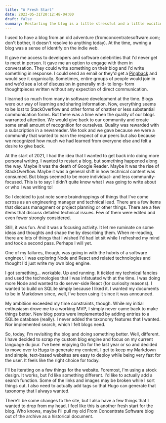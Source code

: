 ```yaml
---
title: "A Fresh Start"
date: 2023-05-31T20:12:48-04:00
draft: false
summary: Restarting the blog is a little stressful and a little exciting.
---
```


I used to have a blog from an old adventure (fromconcentratesoftware.com; don't 
bother, it doesn't resolve to anything today).  At the time, owning a blog was a
sense of identify on the indie web.

It gave me access to developers and software celebrities that I'd never get to
meet in person.  It gave me an option to engage with them in conversation.  They
could write something on their blog and I'd write something in response.  I
could send an email or they'd get a [Pingback][ping] and would see it
organically.  Sometimes, entire groups of people would join in and we'd see a
lot of discussion in generally mid- to long- form thoughtpieces written without
any expection of direct communication.

[ping]: https://en.wikipedia.org/wiki/Pingback

I learned so much from many in software development at the time.  Blogs were our
way of learning and sharing information.  Now, everything seems to be lost to
StackOverflow and other forms of chattier or less substantial communication
forms.  But there was a time when the quality of our blogs warranted attention.
We would give back to our community and create some small amount of recognition
for ourselves.  Quality was rewarded with a subscription in a newsreader.  We
took and we gave because we were a community that wanted to earn the respect of
our peers but also because we recognized how much we had learned from everyone
else and felt a desire to give back.

At the start of 2021, I had the idea that I wanted to get back into doing more
personal writing.  I wanted to restart a blog, but something happened along the
way.  Maybe it was the death of Google Reader.  Maybe it was the rise of
StackOverflow.  Maybe it was a general shift in how technical content was
consumed.  But blogs seemed to be more individual- and less community-focused.
This is to say: I didn't quite know what I was going to write about or who I was
writing to!

So I decided to just note some braindroppings of things that I've come across as
an engineering manager and technical lead.  There are a few items that discuss
managment or project planning or other things.  There are a few items that
discuss detailed technical issues.  Few of them were edited and even fewer
strongly considered.

Still, it was fun.  And it was a focusing activity.  It let me ruminate on some
ideas and thoughts and shape the by describing them.  When re-reading, there are
lots of things that I wished I'd had let sit while I refreshed my mind and took
a second pass.  Perhaps I will yet.

One of my failures, though, was going in with the hubris of a software engineer.
I was exploring Node and React and related technologies and thought I'd just
write my own blog engine.

I got something... workable.  Up and running.  It tickled my technical fancies
and used the technologies that I was infatuated with at the time.  I was doing
more Node and wanted to do server-side React (for curiosity reasons).  I wanted
to build on SQLite simply because I liked it.  I wanted my documents to be in
Markdown since, well, I've been using it since it was announced.

My ambitiion exceeded my time constraints, though.  While my initial enthusiasm
drove me to a working MVP, I simply never came back to make things better.  New
blog posts were implemented by adding entries to a SQLite database (really).  I
never added the taxonomy features that I wanted.  Nor implemented search, which
I felt blogs need.

So, today, I'm revisiting the blog and doing something better.  Well, different.
I have decided to scrap my custom blog engine and focus on my current language
du jour.  I've been enjoying Go for the last year or so and decided to move over
to [Hugo](https://gohugo.io) to generate my content.  I get to keep my Markdown
and simple, text-based websites are easy to deploy while being very fast for the
user.  It feels like the right choice for today.

I'll be iterating on a few things for the website.  Foremost, I'm using a stock
design.  It works, but I'd like something different.  I'd like to actually add
a search function.  Some of the links and images may be broken while I sort
things out.  I also need to actually add tags so that Hugo can generate that
taxonomy that I always wanted.

There'll be some changes to the site, but I also have a few things that I wanted
to drop from my head.  I feel like this is another fresh start for the blog.
Who knows, maybe I'll pull my old From Concentrate Software blog out of the
archive as a historical document.
